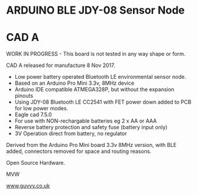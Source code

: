 ARDUINO BLE JDY-08 Sensor Node
==============================

CAD A
=====
WORK IN PROGRESS - This board is not tested in any way shape or form. 

CAD A released for manufacture 8 Nov 2017. 

* Low power battery operated Bluetooth LE environmental sensor node. 
* Based on an Arduino Pro Mini 3.3v, 8MHz device
* Arduino IDE compatible ATMEGA328P, but without the expansion pinouts 
* Using JDY-08 Bluetooth LE CC2541 with FET power down added to PCB for low power modes. 
* Eagle cad 7.5.0
* For use with NON-rechargable batteries eg 2 x AA or AAA 
* Reverse battery protection and safety fuse (battery input only)
* 3V Operation direct from battery, no regulator 

Derived from the Arduino Pro Mini board 3.3v 8MHz version, with BLE added, connectors removed for space and routing reasons. 

Open Source Hardware. 

MVW 

www.guvvy.co.uk

